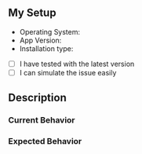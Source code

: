 <!--
Thanks for opening an issue! A few things to keep in mind:

- Before reporting a bug, please try reproducing your issue with the latest version.
- Please verify that the bug is related to the Rocket.Chat Desktop app, and NOT the
  main web app by testing in Chrome/Firefox.
- If the issue occurs in the browser, report to github.com/RocketChat/Rocket.Chat instead
-->

## My Setup
- Operating System:
- App Version:
- Installation type: <!-- exe, dmg, package manager etc. -->

<!-- Answer questions by putting x in box, e.g. [x] -->
- [ ] I have tested with the latest version
- [ ] I can simulate the issue easily

## Description
<!-- If relevant, attach screenshots, and how to reproduce -->

### Current Behavior
<!-- What actually happens? -->

### Expected Behavior
<!-- What do you think should happen? -->
